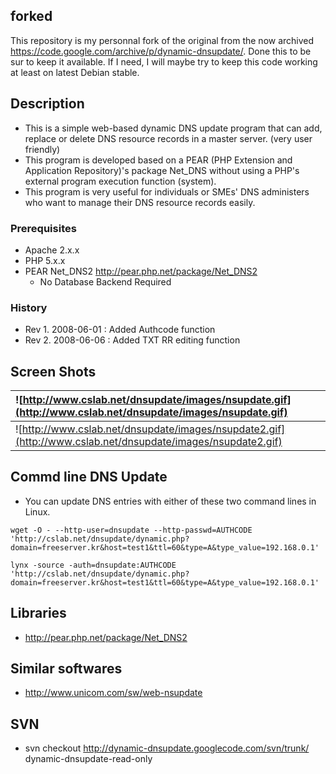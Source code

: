 ## forked ##
This repository is my personnal fork of the original from the now archived https://code.google.com/archive/p/dynamic-dnsupdate/.
Done this to be sur to keep it available.
If I need, I will maybe try to keep this code working at least on latest Debian stable.

## Description ##
  * This is a simple web-based dynamic DNS update program that can add, replace or delete DNS resource records in a master server. (very user friendly)
  * This program is developed based on a PEAR (PHP Extension and Application Repository)'s package Net\_DNS without using a PHP's external program execution function (system).
  * This program is very useful for individuals or SMEs' DNS administers who want to manage their DNS resource records easily.

### Prerequisites ###
  * Apache 2.x.x
  * PHP 5.x.x
  * PEAR Net\_DNS2 http://pear.php.net/package/Net_DNS2
    * No Database Backend Required

### History ###
  * Rev 1. 2008-06-01 : Added Authcode function
  * Rev 2. 2008-06-06 : Added TXT RR editing function

## Screen Shots ##
| ![http://www.cslab.net/dnsupdate/images/nsupdate.gif](http://www.cslab.net/dnsupdate/images/nsupdate.gif) |
|:----------------------------------------------------------------------------------------------------------|
| ![http://www.cslab.net/dnsupdate/images/nsupdate2.gif](http://www.cslab.net/dnsupdate/images/nsupdate2.gif) |

## Commd line DNS Update ##
  * You can update DNS entries with either of these two command lines in Linux.
```
wget -O - --http-user=dnsupdate --http-passwd=AUTHCODE 'http://cslab.net/dnsupdate/dynamic.php?domain=freeserver.kr&host=test1&ttl=60&type=A&type_value=192.168.0.1'
```
```
lynx -source -auth=dnsupdate:AUTHCODE 'http://cslab.net/dnsupdate/dynamic.php?domain=freeserver.kr&host=test1&ttl=60&type=A&type_value=192.168.0.1'
```

## Libraries ##
  * http://pear.php.net/package/Net_DNS2

## Similar softwares ##
  * http://www.unicom.com/sw/web-nsupdate

## SVN ##
  * svn checkout http://dynamic-dnsupdate.googlecode.com/svn/trunk/ dynamic-dnsupdate-read-only

